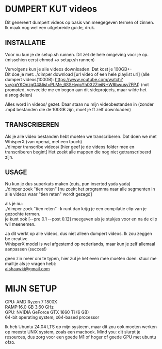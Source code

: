 # DUMPERT KUT videos
Dit genereert dumpert videos op basis van meegegeven termen of zinnen. Ik maak nog wel een uitgebreide guide, druk.

## INSTALLATIE
Voor nu kun je de setup.sh runnen. Dit zet de hele omgeving voor je op. (misschien eerst chmod +x setup.sh runnen)  

Vervolgens kun je alle videos downloaden. Dat kost je 100GB+-  
Dit doe je met: ./dimper download [url video of een hele playlist url] 
(alle dumpert videos(100GB): https://www.youtube.com/watch?v=ykpYKOnzgG4&list=PLMe_6SSHyqcYh032ZieiNHW8bwusy7FPJ) (not promoted, verveelde me en begon aan dit sideprojects, maar wilde het alsnog delen) 
  
Alles word in videos/ gezet. Daar staan nu mijn videobestanden in (zonder .mp4 bestanden die de 100GB zijn, moet je ff zelf downloaden)  

## TRANSCRIBEREN
Als je alle video bestanden hebt moeten we transcriberen. Dat doen we met WhisperX (van openai, met een touch)  
./dimper transcribe videos/ [hier geef je de videos folder mee en transcriberen begint] 
Het zoekt alle mappen die nog niet getranscribeerd zijn.  
  
## USAGE
Nu kun je dus superkuts maken (cuts, pun inserted yada yada)   
./dimper zoek "tien reten" [nu zoekt het programma naar alle segmenten in alle videos waar "tien reten" wordt gezegd]  
  
als je nu:  
./dimper zoek "tien reten" -k runt dan krijg je een compilatie clip van je gezochte termen.   
je kunt ook [--pre 0.1 --post 0.12] meegeven als je stukjes voor en na de clip wil meenemen.  
  
Ja dit werkt op alle videos, dus niet alleen dumpert videos. Ik zou zeggen be creative.  
WhisperX model is wel afgestemd op nederlands, maar kun je zelf allemaal aanpassen (succes!)  
  
geen zin meer om te typen, hier zul je het even mee moeten doen. stuur me mailtje als je vragen hebt:  
alshauwki@gmail.com

# MIJN SETUP
CPU: AMD Ryzen 7 1800X  
RAMP:16.0 GB 3.60 GHz  
GPU: NVIDIA GeForce GTX 1660 Ti (6 GB)  
64-bit operating system, x64-based processor  
  
Ik heb Ubuntu 24.04 LTS op mijn systeem, maar dit zou ook moeten werken op meeste UNIX system, zoals een macbook. Mind you: dit slurpt je resources, dus zorg voor een goede M1 of hoger of goede GPU met ubuntu ofzo.
